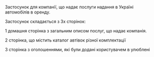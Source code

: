 Застосунок для компанії, що надає послуги надання в Україні автомобілів в оренду. 

Застосунок складається з 3х сторінок:

1 домашня сторінка з загальним описом послуг, що надає компанія.

2 сторінка, що містить каталог автівок різної комплектації

3 сторінка з оголошеннями, які були додані користувачем в улюблені 